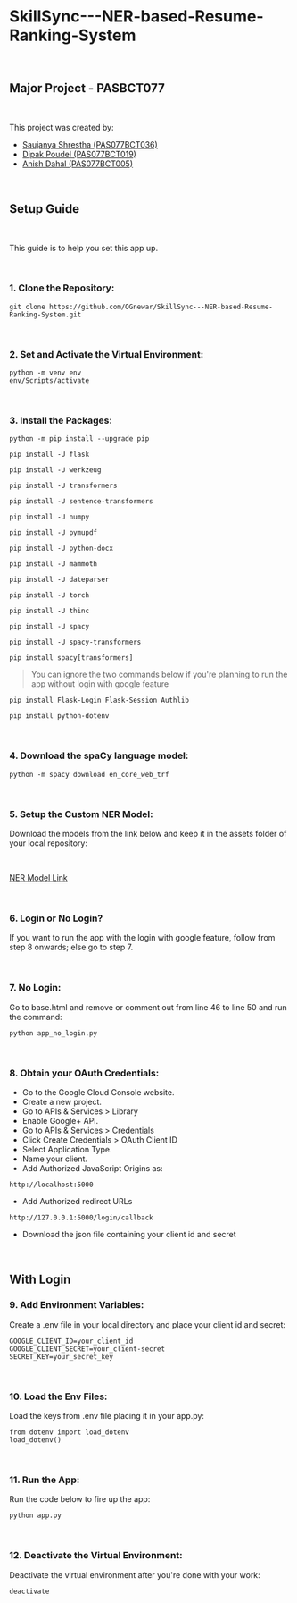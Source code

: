 # SkillSync---NER-based-Resume-Ranking-System

<br>

## Major Project - PASBCT077

<br>

This project was created by:

- [Saujanya Shrestha (PAS077BCT036)](https://github.com/OGnewar)
- [Dipak Poudel      (PAS077BCT019)](https://github.com/Dipak-Poudel-10)
- [Anish Dahal       (PAS077BCT005)](https://github.com/anish77777)

<br>

## Setup Guide

<br>

This guide is to help you set this app up.

<br>

### 1. Clone the Repository:
```
git clone https://github.com/OGnewar/SkillSync---NER-based-Resume-Ranking-System.git
```

<br>

### 2.  Set and Activate the Virtual Environment:
```
python -m venv env
env/Scripts/activate
```

<br>

### 3.  Install the Packages:
```
python -m pip install --upgrade pip
```
```
pip install -U flask
```
```
pip install -U werkzeug
```
```
pip install -U transformers
```
```
pip install -U sentence-transformers
```
```
pip install -U numpy
```
```
pip install -U pymupdf
```
```
pip install -U python-docx
```
```
pip install -U mammoth
```
```
pip install -U dateparser
```
```
pip install -U torch
```
```
pip install -U thinc
```
```
pip install -U spacy
```
```
pip install -U spacy-transformers
```
```
pip install spacy[transformers]
```
> You can ignore the two commands below if you're planning to run the app without login with google feature
```
pip install Flask-Login Flask-Session Authlib
```
```
pip install python-dotenv
```

<br>

### 4.  Download the spaCy language model:
```
python -m spacy download en_core_web_trf
```

<br>

### 5. Setup the Custom NER Model:

Download the models from the link below and keep it in the assets folder of your local repository:

<br>

[NER Model Link](https://drive.google.com/drive/folders/1z_knxWITdAtcZWyIQwGgv-7BwuCEKEhO?usp=sharing)

<br>

### 6. Login or No Login?

If you want to run the app with the login with google feature, follow from step 8 onwards; else go to step 7.

<br>

### 7. No Login:

Go to base.html and remove or comment out from line 46 to line 50 and run the command:
```
python app_no_login.py
```

<br>

### 8. Obtain your OAuth Credentials:

- Go to the Google Cloud Console website.
- Create a new project.
- Go to APIs & Services > Library
- Enable Google+ API.
- Go to APIs & Services > Credentials
- Click Create Credentials > OAuth Client ID
- Select Application Type.
- Name your client.
- Add Authorized JavaScript Origins as:
```
http://localhost:5000
```
- Add Authorized redirect URLs
```
http://127.0.0.1:5000/login/callback
```
- Download the json file containing your client id and secret

<br>

## With Login
### 9. Add Environment Variables:

Create a .env file in your local directory and place your client id and secret:
```
GOOGLE_CLIENT_ID=your_client_id
GOOGLE_CLIENT_SECRET=your_client-secret
SECRET_KEY=your_secret_key
```
<br>

### 10. Load the Env Files:

Load the keys from .env file placing it in your app.py:
```
from dotenv import load_dotenv
load_dotenv()
```

<br>

### 11. Run the App:

Run the code below to fire up the app:
```
python app.py
```

<br>

### 12. Deactivate the Virtual Environment:

Deactivate the virtual environment after you're done with your work:
```
deactivate
```